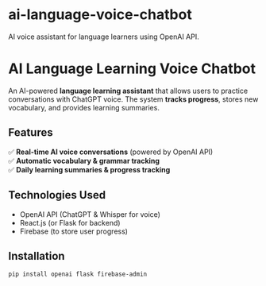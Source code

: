 # ai-language-voice-chatbot
AI voice assistant for language learners using OpenAI API.

# AI Language Learning Voice Chatbot  
An AI-powered **language learning assistant** that allows users to practice conversations with ChatGPT voice. The system **tracks progress**, stores new vocabulary, and provides learning summaries.  

## Features  
✅ **Real-time AI voice conversations** (powered by OpenAI API)  
✅ **Automatic vocabulary & grammar tracking**  
✅ **Daily learning summaries & progress tracking**  

## Technologies Used  
- OpenAI API (ChatGPT & Whisper for voice)  
- React.js (or Flask for backend)  
- Firebase (to store user progress)  

## Installation  
```bash
pip install openai flask firebase-admin
